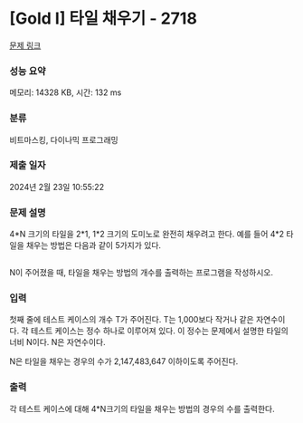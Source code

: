 # [Gold I] 타일 채우기 - 2718 

[문제 링크](https://www.acmicpc.net/problem/2718) 

### 성능 요약

메모리: 14328 KB, 시간: 132 ms

### 분류

비트마스킹, 다이나믹 프로그래밍

### 제출 일자

2024년 2월 23일 10:55:22

### 문제 설명

<p>4*N 크기의 타일을 2*1, 1*2 크기의 도미노로 완전히 채우려고 한다. 예를 들어 4*2 타일을 채우는 방법은 다음과 같이 5가지가 있다.</p>

<p style="text-align: center;"><img alt="" src=""></p>

<p>N이 주어졌을 때, 타일을 채우는 방법의 개수를 출력하는 프로그램을 작성하시오.</p>

### 입력 

 <p>첫째 줄에 테스트 케이스의 개수 T가 주어진다. T는 1,000보다 작거나 같은 자연수이다. 각 테스트 케이스는 정수 하나로 이루어져 있다. 이 정수는 문제에서 설명한 타일의 너비 N이다. N은 자연수이다.</p>

<p>N은 타일을 채우는 경우의 수가 2,147,483,647 이하이도록 주어진다.</p>

### 출력 

 <p>각 테스트 케이스에 대해 4*N크기의 타일을 채우는 방법의 경우의 수를 출력한다.</p>

